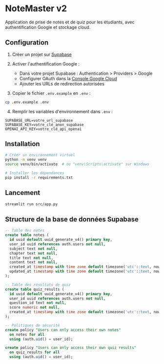 # NoteMaster v2

Application de prise de notes et de quiz pour les étudiants, avec authentification Google et stockage cloud.

## Configuration

1. Créer un projet sur [Supabase](https://supabase.com)
2. Activer l'authentification Google :
   - Dans votre projet Supabase : Authentication > Providers > Google
   - Configurer OAuth dans la [Console Google Cloud](https://console.cloud.google.com)
   - Ajouter les URLs de redirection autorisées

3. Copier le fichier `.env.example` en `.env` :
```bash
cp .env.example .env
```

4. Remplir les variables d'environnement dans `.env` :
```env
SUPABASE_URL=votre_url_supabase
SUPABASE_KEY=votre_clé_anon_supabase
OPENAI_API_KEY=votre_clé_api_openai
```

## Installation

```bash
# Créer un environnement virtuel
python -m venv venv
source venv/bin/activate  # ou "venv\Scripts\activate" sur Windows

# Installer les dépendances
pip install -r requirements.txt
```

## Lancement

```bash
streamlit run src/app.py
```

## Structure de la base de données Supabase

```sql
-- Table des notes
create table notes (
  id uuid default uuid_generate_v4() primary key,
  user_id uuid references auth.users not null,
  subject text not null,
  chapter text not null,
  title text not null,
  content text not null,
  created_at timestamp with time zone default timezone('utc'::text, now()) not null,
  updated_at timestamp with time zone default timezone('utc'::text, now()) not null
);

-- Table des résultats de quiz
create table quiz_results (
  id uuid default uuid_generate_v4() primary key,
  user_id uuid references auth.users not null,
  question_id text not null,
  score numeric not null,
  created_at timestamp with time zone default timezone('utc'::text, now()) not null
);

-- Politiques de sécurité
create policy "Users can only access their own notes"
  on notes for all
  using (auth.uid() = user_id);

create policy "Users can only access their own quiz results"
  on quiz_results for all
  using (auth.uid() = user_id);
```
